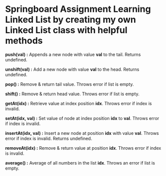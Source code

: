 # Springboard Assignment Learning Linked List by creating my own Linked List class with helpful methods

**push(val) :** Appends a new node with value **val** to the tail. Returns undefined.

**unshift(val) :** Add a new node with value **val** to the head. Returns undefined.

**pop() :** Remove & return tail value. Throws error if list is empty.

**shift() :** Remove & return head value. Throws error if list is empty.

**getAt(idx) :** Retrieve value at index position **idx**. Throws error if index is invalid.

**setAt(idx, val) :** Set value of node at index position **idx** to **val**. Throws error if index is invalid.

**insertAt(idx, val) :** Insert a new node at position **idx** with value **val**. Throws error if index is invalid. Returns undefined.

**removeAt(idx) :** Remove & return value at position **idx**. Throws error if index is invalid.

**average() :** Average of all numbers in the list **idx**. Throws an error if list is empty.